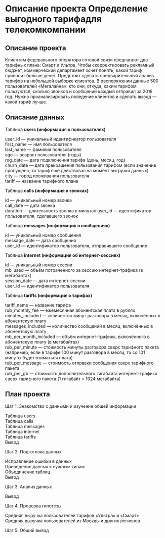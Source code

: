 # Описание проекта Определение выгодного тарифадля телекомкомпании

## Описание проекта

 Клиентам федерального оператора сотовой связи предлагают два тарифных плана: Смарт и Ультра. Чтобы скорректировать рекламный бюджет, коммерческий департамент хочет понять, какой тариф приносит больше денег. Предстоит сделать предварительный анализ тарифов на небольшой выборке клиентов. В распоряжении данные 500 пользователей «Мегалайна»: кто они, откуда, каким тарифом пользуются, сколько звонков и сообщений каждый отправил за 2018 год. Нужно проанализировать поведение клиентов и сделать вывод — какой тариф лучше.

## Описание данных
   
Таблица **users (информация о пользователях)** 

user_id — уникальный идентификатор пользователя  
first_name — имя пользователя   
last_name — фамилия пользователя  
age — возраст пользователя (годы)  
reg_date — дата подключения тарифа (день, месяц, год)  
churn_date — дата прекращения пользования тарифом (если значение пропущено, то тариф ещё действовал на момент выгрузки данных)  
city — город проживания пользователя  
tariff — название тарифного плана  
  
Таблица **calls (информация о звонках)**
  
id — уникальный номер звонка  
call_date — дата звонка  
duration — длительность звонка в минутах
user_id — идентификатор пользователя, сделавшего звонок

Таблица **messages (информация о сообщениях)**

id — уникальный номер сообщения  
message_date — дата сообщения  
user_id — идентификатор пользователя, отправившего сообщение  
  
Таблица **internet (информация об интернет-сессиях)**  

id — уникальный номер сессии  
mb_used — объём потраченного за сессию интернет-трафика (в мегабайтах)  
session_date — дата интернет-сессии  
user_id — идентификатор пользователя  
  
Таблица **tariffs (информация о тарифах)**  
  
tariff_name — название тарифа  
rub_monthly_fee — ежемесячная абонентская плата в рублях  
minutes_included — количество минут разговора в месяц, включённых в абонентскую плату  
messages_included — количество сообщений в месяц, включённых в абонентскую плату  
mb_per_month_included — объём интернет-трафика, включённого в абонентскую плату (в мегабайтах)  
rub_per_minute — стоимость минуты разговора сверх тарифного пакета (например, если в тарифе 100   минут разговора в месяц, то со 101 минуты будет взиматься плата)  
rub_per_message — стоимость отправки сообщения сверх тарифного пакета  
rub_per_gb — стоимость дополнительного гигабайта интернет-трафика сверх тарифного пакета (1 гигабайт = 1024 мегабайта)  
  
## План проекта
  

Шаг 1. Знакомство с данными и изучение общей информации  

Таблица users  
Таблица calls  
Таблица messages  
Таблица internet  
Таблица tariffs  
Вывод  

Шаг 2. Подготовка данных  

Исправление ошибки в данных  
Приведение данных к нужным типам  
Объединение таблиц  
Вывод  

Шаг 3. Анализ данных  

Вывод  

Шаг 4. Проверка гипотезы  

Средняя выручка пользователей тарифов «Ультра» и «Смарт»  
Cредняя выручка пользователей из Москвы и других регионов  
  
Шаг 5. Общий вывод